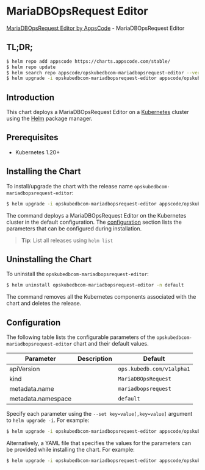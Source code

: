 # MariaDBOpsRequest Editor

[MariaDBOpsRequest Editor by AppsCode](https://appscode.com) - MariaDBOpsRequest Editor

## TL;DR;

```bash
$ helm repo add appscode https://charts.appscode.com/stable/
$ helm repo update
$ helm search repo appscode/opskubedbcom-mariadbopsrequest-editor --version=v0.15.0
$ helm upgrade -i opskubedbcom-mariadbopsrequest-editor appscode/opskubedbcom-mariadbopsrequest-editor -n default --create-namespace --version=v0.15.0
```

## Introduction

This chart deploys a MariaDBOpsRequest Editor on a [Kubernetes](http://kubernetes.io) cluster using the [Helm](https://helm.sh) package manager.

## Prerequisites

- Kubernetes 1.20+

## Installing the Chart

To install/upgrade the chart with the release name `opskubedbcom-mariadbopsrequest-editor`:

```bash
$ helm upgrade -i opskubedbcom-mariadbopsrequest-editor appscode/opskubedbcom-mariadbopsrequest-editor -n default --create-namespace --version=v0.15.0
```

The command deploys a MariaDBOpsRequest Editor on the Kubernetes cluster in the default configuration. The [configuration](#configuration) section lists the parameters that can be configured during installation.

> **Tip**: List all releases using `helm list`

## Uninstalling the Chart

To uninstall the `opskubedbcom-mariadbopsrequest-editor`:

```bash
$ helm uninstall opskubedbcom-mariadbopsrequest-editor -n default
```

The command removes all the Kubernetes components associated with the chart and deletes the release.

## Configuration

The following table lists the configurable parameters of the `opskubedbcom-mariadbopsrequest-editor` chart and their default values.

|     Parameter      | Description |               Default                |
|--------------------|-------------|--------------------------------------|
| apiVersion         |             | <code>ops.kubedb.com/v1alpha1</code> |
| kind               |             | <code>MariaDBOpsRequest</code>       |
| metadata.name      |             | <code>mariadbopsrequest</code>       |
| metadata.namespace |             | <code>default</code>                 |


Specify each parameter using the `--set key=value[,key=value]` argument to `helm upgrade -i`. For example:

```bash
$ helm upgrade -i opskubedbcom-mariadbopsrequest-editor appscode/opskubedbcom-mariadbopsrequest-editor -n default --create-namespace --version=v0.15.0 --set apiVersion=ops.kubedb.com/v1alpha1
```

Alternatively, a YAML file that specifies the values for the parameters can be provided while
installing the chart. For example:

```bash
$ helm upgrade -i opskubedbcom-mariadbopsrequest-editor appscode/opskubedbcom-mariadbopsrequest-editor -n default --create-namespace --version=v0.15.0 --values values.yaml
```
